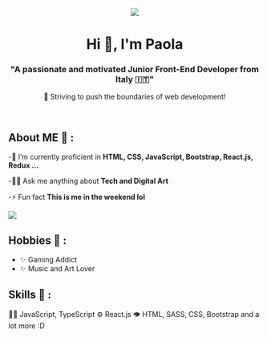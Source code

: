 <p align="center">  <img src= "https://media3.giphy.com/media/FNfcWhlz0GTkzcnZWh/giphy.gif?cid=ecf05e47gsmv1kdafe6kh90ntbkfm5gz4deagal0dutxt8fc&ep=v1_gifs_related&rid=giphy.gif&ct=g"> </p>
<h1 align="center">Hi 👋, I'm Paola</h1>
<h3 align="center">"A passionate and motivated Junior Front-End Developer from Italy 🇮🇹"</h3>
<p align="center">🚀 Striving to push the boundaries of web development!</p>

</br>

<h2>About ME 💬 : </h2>

-🌱 I’m currently proficient in **HTML, CSS, JavaScript, Bootstrap, React.js, Redux ...**

-👨‍💻 Ask me anything about **Tech and Digital Art**

-⚡ Fun fact **This is me in the weekend lol**



<img src="https://media0.giphy.com/media/iIqmM5tTjmpOB9mpbn/giphy.gif?cid=ecf05e47dyzkusbd10s0tygoyc3a5ytayins00oa95nz77pv&ep=v1_gifs_related&rid=giphy.gif&ct=g">


<h2>Hobbies 💬 : </h2>

- ✨ Gaming Addict
- ✨ Music and Art Lover

<h2>Skills 💬 : </h2>

👨‍💻 JavaScript, TypeScript
⚙️ React.js
👁️ HTML, SASS, CSS, Bootstrap
and a lot more :D


